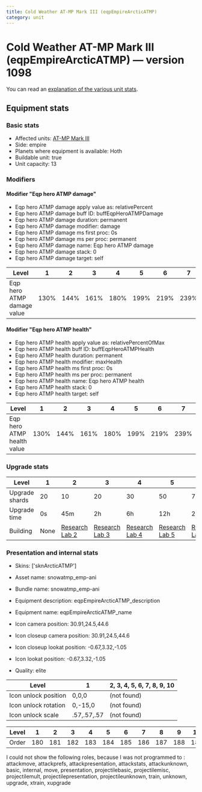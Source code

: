 ```yaml
---
title: Cold Weather AT-MP Mark III (eqpEmpireArcticATMP)
category: unit
---
```


# Cold Weather AT-MP Mark III (eqpEmpireArcticATMP) — version 1098

You can read an [explanation  of the various unit stats](unitexplained.md).

## Equipment stats

### Basic stats

  * Affected units: [AT-MP Mark III](HeroATMP.html)
  * Side: empire
  * Planets where equipment is available: Hoth
  * Buildable unit: true
  * Unit capacity: 13

### Modifiers

#### Modifier "Eqp hero ATMP damage"

  * Eqp hero ATMP damage apply value as: relativePercent
  * Eqp hero ATMP damage buff ID: buffEqpHeroATMPDamage
  * Eqp hero ATMP damage duration: permanent
  * Eqp hero ATMP damage modifier: damage
  * Eqp hero ATMP damage ms first proc: 0s
  * Eqp hero ATMP damage ms per proc: permanent
  * Eqp hero ATMP damage name: Eqp hero ATMP damage
  * Eqp hero ATMP damage stack: 0
  * Eqp hero ATMP damage target: self

|Level                     |1   |2   |3   |4   |5   |6   |7   |8   |9   |10  |
|--------------------------|----|----|----|----|----|----|----|----|----|----|
|Eqp hero ATMP damage value|130%|144%|161%|180%|199%|219%|239%|260%|281%|302%|



#### Modifier "Eqp hero ATMP health"

  * Eqp hero ATMP health apply value as: relativePercentOfMax
  * Eqp hero ATMP health buff ID: buffEqpHeroATMPHealth
  * Eqp hero ATMP health duration: permanent
  * Eqp hero ATMP health modifier: maxHealth
  * Eqp hero ATMP health ms first proc: 0s
  * Eqp hero ATMP health ms per proc: permanent
  * Eqp hero ATMP health name: Eqp hero ATMP health
  * Eqp hero ATMP health stack: 0
  * Eqp hero ATMP health target: self

|Level                     |1   |2   |3   |4   |5   |6   |7   |8   |9   |10  |
|--------------------------|----|----|----|----|----|----|----|----|----|----|
|Eqp hero ATMP health value|130%|144%|161%|180%|199%|219%|239%|260%|281%|302%|



### Upgrade stats

|Level         |1   |2                                      |3                                      |4                                      |5                                      |6                                      |7                                      |8                                      |9                                      |10                                      |
|--------------|----|---------------------------------------|---------------------------------------|---------------------------------------|---------------------------------------|---------------------------------------|---------------------------------------|---------------------------------------|---------------------------------------|----------------------------------------|
|Upgrade shards|20  |10                                     |20                                     |30                                     |50                                     |70                                     |100                                    |130                                    |180                                    |220                                     |
|Upgrade time  |0s  |45m                                    |2h                                     |6h                                     |12h                                    |2d                                     |3d                                     |5d                                     |1w                                     |1w3d                                    |
|Building      |None|[Research Lab 2](empireOffenseLab.html)|[Research Lab 3](empireOffenseLab.html)|[Research Lab 4](empireOffenseLab.html)|[Research Lab 5](empireOffenseLab.html)|[Research Lab 6](empireOffenseLab.html)|[Research Lab 7](empireOffenseLab.html)|[Research Lab 8](empireOffenseLab.html)|[Research Lab 9](empireOffenseLab.html)|[Research Lab 10](empireOffenseLab.html)|


### Presentation and internal stats

  * Skins: ['sknArcticATMP']

  * Asset name: snowatmp_emp-ani
  * Bundle name: snowatmp_emp-ani
  * Equipment description: eqpEmpireArcticATMP_description
  * Equipment name: eqpEmpireArcticATMP_name
  * Icon camera position: 30.91,24.5,44.6
  * Icon closeup camera position: 30.91,24.5,44.6
  * Icon closeup lookat position: -0.67,3.32,-1.05
  * Icon lookat position: -0.67,3.32,-1.05
  * Quality: elite

|Level               |1          |2, 3, 4, 5, 6, 7, 8, 9, 10|
|--------------------|-----------|--------------------------|
|Icon unlock position|0,0,0      |(not found)               |
|Icon unlock rotation|0,-15,0    |(not found)               |
|Icon unlock scale   |.57,.57,.57|(not found)               |


|Level|1  |2  |3  |4  |5  |6  |7  |8  |9  |10 |
|-----|---|---|---|---|---|---|---|---|---|---|
|Order|180|181|182|183|184|185|186|187|188|189|


I could not show the following roles, because I was not programmed to : attackmove, attackprefs, attackpresentation, attackstats, attackunknown, basic, internal, move, presentation, projectilebasic, projectilemisc, projectilemult, projectilepresentation, projectileunknown, train, unknown, upgrade, xtrain, xupgrade
